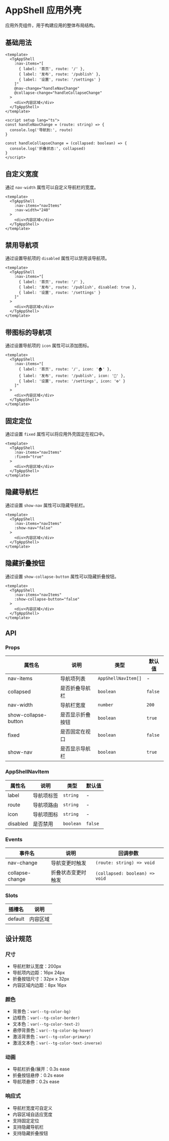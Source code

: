 # AppShell 应用外壳

应用外壳组件，用于构建应用的整体布局结构。

## 基础用法

```vue
<template>
  <TgAppShell
    :nav-items="[
      { label: '首页', route: '/' },
      { label: '发布', route: '/publish' },
      { label: '设置', route: '/settings' }
    ]"
    @nav-change="handleNavChange"
    @collapse-change="handleCollapseChange"
  >
    <div>内容区域</div>
  </TgAppShell>
</template>

<script setup lang="ts">
const handleNavChange = (route: string) => {
  console.log('导航到:', route)
}

const handleCollapseChange = (collapsed: boolean) => {
  console.log('折叠状态:', collapsed)
}
</script>
```

## 自定义宽度

通过 `nav-width` 属性可以自定义导航栏的宽度。

```vue
<template>
  <TgAppShell
    :nav-items="navItems"
    :nav-width="240"
  >
    <div>内容区域</div>
  </TgAppShell>
</template>
```

## 禁用导航项

通过设置导航项的 `disabled` 属性可以禁用该导航项。

```vue
<template>
  <TgAppShell
    :nav-items="[
      { label: '首页', route: '/' },
      { label: '发布', route: '/publish', disabled: true },
      { label: '设置', route: '/settings' }
    ]"
  >
    <div>内容区域</div>
  </TgAppShell>
</template>
```

## 带图标的导航项

通过设置导航项的 `icon` 属性可以添加图标。

```vue
<template>
  <TgAppShell
    :nav-items="[
      { label: '首页', route: '/', icon: '🏠' },
      { label: '发布', route: '/publish', icon: '📝' },
      { label: '设置', route: '/settings', icon: '⚙️' }
    ]"
  >
    <div>内容区域</div>
  </TgAppShell>
</template>
```

## 固定定位

通过设置 `fixed` 属性可以将应用外壳固定在视口中。

```vue
<template>
  <TgAppShell
    :nav-items="navItems"
    :fixed="true"
  >
    <div>内容区域</div>
  </TgAppShell>
</template>
```

## 隐藏导航栏

通过设置 `show-nav` 属性可以隐藏导航栏。

```vue
<template>
  <TgAppShell
    :nav-items="navItems"
    :show-nav="false"
  >
    <div>内容区域</div>
  </TgAppShell>
</template>
```

## 隐藏折叠按钮

通过设置 `show-collapse-button` 属性可以隐藏折叠按钮。

```vue
<template>
  <TgAppShell
    :nav-items="navItems"
    :show-collapse-button="false"
  >
    <div>内容区域</div>
  </TgAppShell>
</template>
```

## API

### Props

| 属性名 | 说明 | 类型 | 默认值 |
|--------|------|------|--------|
| nav-items | 导航项列表 | `AppShellNavItem[]` | - |
| collapsed | 是否折叠导航栏 | `boolean` | `false` |
| nav-width | 导航栏宽度 | `number` | `200` |
| show-collapse-button | 是否显示折叠按钮 | `boolean` | `true` |
| fixed | 是否固定在视口 | `boolean` | `false` |
| show-nav | 是否显示导航栏 | `boolean` | `true` |

### AppShellNavItem

| 属性名 | 说明 | 类型 | 默认值 |
|--------|------|------|--------|
| label | 导航项标签 | `string` | - |
| route | 导航项路由 | `string` | - |
| icon | 导航项图标 | `string` | - |
| disabled | 是否禁用 | `boolean` | `false` |

### Events

| 事件名 | 说明 | 回调参数 |
|--------|------|----------|
| nav-change | 导航变更时触发 | `(route: string) => void` |
| collapse-change | 折叠状态变更时触发 | `(collapsed: boolean) => void` |

### Slots

| 插槽名 | 说明 |
|--------|------|
| default | 内容区域 |

## 设计规范

### 尺寸

- 导航栏默认宽度：200px
- 导航项内边距：16px 24px
- 折叠按钮尺寸：32px x 32px
- 内容区域内边距：8px 16px

### 颜色

- 背景色：`var(--tg-color-bg)`
- 边框色：`var(--tg-color-border)`
- 文本色：`var(--tg-color-text-2)`
- 悬停背景色：`var(--tg-color-bg-hover)`
- 激活背景色：`var(--tg-color-primary)`
- 激活文本色：`var(--tg-color-text-inverse)`

### 动画

- 导航栏折叠/展开：0.3s ease
- 折叠按钮悬停：0.2s ease
- 导航项悬停：0.2s ease

### 响应式

- 导航栏宽度可自定义
- 内容区域自适应宽度
- 支持固定定位
- 支持隐藏导航栏
- 支持隐藏折叠按钮 